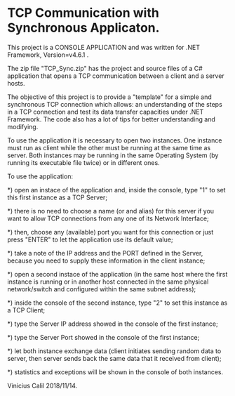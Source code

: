 # TCP Communication with Synchronous Applicaton.

This project is a CONSOLE APPLICATION and was written for .NET Framework, Version=v4.6.1 .

The zip file "TCP_Sync.zip" has the project and source files of a C# application that opens a TCP communication between a client and a server hosts. 

The objective of this project is to provide a "template" for a simple and synchronous TCP connection which allows: an understanding of the steps in a TCP connection and test its data transfer capacities under .NET Framework. The code also has a lot of tips for better understanding and modifying.

To use the application it is necessary to open two instances. One instance must run as client while the other must be running at the same time as server. Both instances may be running in the same Operating System (by running its executable file twice) or in different ones.

To use the application:

*) open an instace of the application and, inside the console, type "1" to set this first instance as a TCP Server;

*) there is no need to choose a name (or and alias) for this server if you want to allow TCP connections from any one of its Network Interface;

*) then, choose any (available) port you want for this connection or just press "ENTER" to let the application use its default value;

*) take a note of the IP address and the PORT defined in the Server, because you need to supply these information in the client instance;

*) open a second instace of the application (in the same host where the first instance is running or in another host connected in the same physical network/switch and configured within the same subnet address);

*) inside the console of the second instance, type "2" to set this instance as a TCP Client;

*) type the Server IP address showed in the console of the first instance;

*) type the Server Port showed in the console of the first instance;

*) let both instance exchange data (client initiates sending random data to server, then server sends back the same data that it received from client);

*) statistics and exceptions will be shown in the console of both instances.


Vinicius Calil 2018/11/14.

